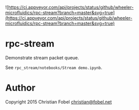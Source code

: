 ![https://ci.appveyor.com/api/projects/status/github/wheeler-microfluidics/rpc-stream?branch=master&svg=true](https://ci.appveyor.com/api/projects/status/github/wheeler-microfluidics/rpc-stream?branch=master&svg=true)
# rpc-stream #

Demonstrate stream packet queue.

See `rpc_stream/notebooks/Stream demo.ipynb`.

# Author #

Copyright 2015 Christian Fobel <christian@fobel.net>
